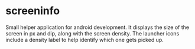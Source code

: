 screeninfo
==========

Small helper application for android development. It displays the size of the screen in px and dip, along with the screen density. The launcher icons include a density label to help identify which one gets picked up.